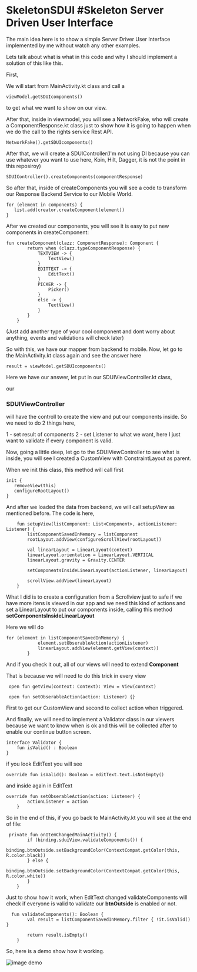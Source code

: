 # SkeletonSDUI #Skeleton Server Driven User Interface
The main idea here is to show a simple Server Driver User Interface implemented by me without watch any other examples. 

Lets talk about what is what in this code and why I should implement a solution of this like this.

First,

We will start from MainActivity.kt class and call a 

```
viewModel.getSDUIcomponents()
```

to get what we want to show on our view.

After that, inside in viewmodel, you will see a NetworkFake, who will create a ComponentResponse.kt class just to show how it is going to happen
when we do the call to the rights service Rest API.

```
NetworkFake().getSDUIcomponents()
```

After that, we will create a SDUIController(I'm not using DI because you can use whatever you want to use here, Koin, Hilt, Dagger, it is not the point in this reposiroy)

```
SDUIController().createComponents(componentResponse)
```

So after that, inside of createComponents you will see a code to transform our Response Backend Service to our Mobile World.

```
for (element in components) {
   list.add(creator.createComponent(element))
}

```

After we created our components, you will see it is easy to put new components in createComponent:

```
fun createComponent(clazz: ComponentResponse): Component {
        return when (clazz.typeComponentResponse) {
            TEXTVIEW -> {
                TextView()
            }
            EDITTEXT -> {
                EditText()
            }
            PICKER -> {
                Picker()
            }
            else -> {
                TextView()
            }
        }
    }
```
(Just add another type of your cool component and dont worry about anything, events and validations will check later)

So with this, we have our mapper from backend to mobile. Now, let go to the MainActivity.kt class again and see the answer here

```
result = viewModel.getSDUIcomponents()
```

Here we have our answer, let put in our SDUIViewController.kt class,

our 

### SDUIViewController 

will have the controll to create the view and put our components inside. So we need to do 2 things here,

1 - set result of components
2 - set Listener to what we want, here I just want to validate if every component is valid.

Now, going a little deep, let go to the SDUIViewController to see what is inside, you will see I created a CustomView with ConstraintLayout as parent.

When we init this class, this method will call first

```
init {
   removeView(this)
   configureRootLayout()
}
```

And after we loaded the data from backend, we will call setupView as mentioned before.
The code is here,

```
    fun setupView(listComponent: List<Component>, actionListener: Listener) {
        listComponentSavedInMemory = listComponent
        rootLayout.addView(configureScrollView(rootLayout))

        val linearLayout = LinearLayout(context)
        linearLayout.orientation = LinearLayout.VERTICAL
        linearLayout.gravity = Gravity.CENTER

        setComponentsInsideLinearLayout(actionListener, linearLayout)

        scrollView.addView(linearLayout)
    }
```

What I did is to create a configuration from a Scrollview just to safe if we have more itens is viewed in our app and we need this kind of actions and
set a LinearLayout to put our components inside, calling this method **setComponentsInsideLinearLayout**

Here we will do

```
for (element in listComponentSavedInMemory) {
            element.setObserableAction(actionListener)
            linearLayout.addView(element.getView(context))
        }
```

And if you check it out, all of our views will need to extend **Component**

That is because we will need to do this trick in every view

```
 open fun getView(context: Context): View = View(context)

 open fun setObserableAction(action: Listener) {}
```

First to get our CustomView and second to collect action when triggered.

And finally, we will need to implement a Validator class in our viewers because we want to know when is ok and this will be collected after to enable our continue button screen.

```
interface Validator {
    fun isValid() : Boolean
}
```

if you look EditText you will see

```
override fun isValid(): Boolean = editText.text.isNotEmpty()
```

and inside again in EditText

```
override fun setObserableAction(action: Listener) {
        actionListener = action
    }
```

So in the end of this, if you go back to MainActivity.kt you will see at the end of file:

```
 private fun onItemChangedMainActivity() {
        if (binding.sduiView.validateComponents()) {
            binding.btnOutside.setBackgroundColor(ContextCompat.getColor(this, R.color.black))
        } else {
            binding.btnOutside.setBackgroundColor(ContextCompat.getColor(this, R.color.white))
        }
    }
```

Just to show how it work, when EditText changed validateComponents will check if everyone is valid to validate our **btnOutside** is enabled or not.

```
  fun validateComponents(): Boolean {
        val result = listComponentSavedInMemory.filter { !it.isValid() }

        return result.isEmpty()
    }
```

So, here is a demo show how it working.

![image demo](https://imgur.com/9xHSq08.jpg)
